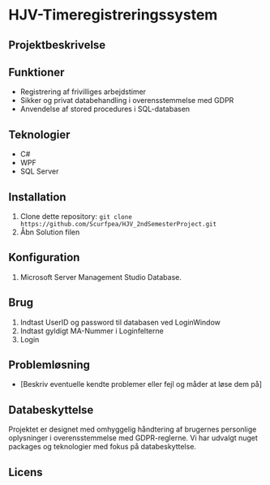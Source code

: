 # HJV-Timeregistreringssystem

## Projektbeskrivelse


## Funktioner
- Registrering af frivilliges arbejdstimer
- Sikker og privat databehandling i overensstemmelse med GDPR
- Anvendelse af stored procedures i SQL-databasen

## Teknologier
- C#
- WPF
- SQL Server

## Installation
1. Clone dette repository: `git clone https://github.com/Scurfpea/HJV_2ndSemesterProject.git`
2. Åbn Solution filen

## Konfiguration
1. Microsoft Server Management Studio Database. 

## Brug
1. Indtast UserID og password til databasen ved LoginWindow
2. Indtast gyldigt MA-Nummer i Loginfelterne
3. Login

## Problemløsning
- [Beskriv eventuelle kendte problemer eller fejl og måder at løse dem på]

## Databeskyttelse
Projektet er designet med omhyggelig håndtering af brugernes personlige oplysninger i overensstemmelse med GDPR-reglerne. 
Vi har udvalgt nuget packages og teknologier med fokus på databeskyttelse.

## Licens
